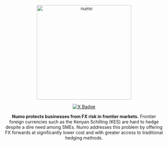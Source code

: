 <div align="center">
  <img src="https://github.com/user-attachments/assets/e9d9d527-c4d0-401d-8263-518e752552dd" alt="numo" width="300">

[![X Badge](https://badgen.net/badge/icon/twitter?icon=twitter&label)](https://x.com/numoforex)

**Numo protects businesses from FX risk in frontier markets.** Frontier foreign currencies such as the Kenyan Schilling (KES) are hard to hedge despite a dire need among SMEs. Numo addresses this problem by offering FX forwards at significantly lower cost and with greater access to traditional hedging methods. 
  
</div>
